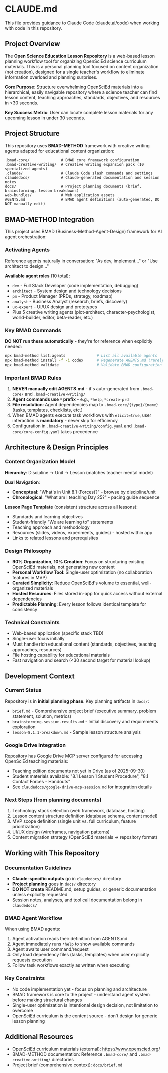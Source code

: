 # CLAUDE.md

This file provides guidance to Claude Code (claude.ai/code) when working with code in this repository.

## Project Overview

The **Open Science Education Lesson Repository** is a web-based lesson planning workflow tool for organizing OpenSciEd science curriculum materials. This is a personal planning tool focused on content organization (not creation), designed for a single teacher's workflow to eliminate information overload and planning surprises.

**Core Purpose**: Structure overwhelming OpenSciEd materials into a hierarchical, easily navigable repository where a science teacher can find lesson content, teaching approaches, standards, objectives, and resources in <30 seconds.

**Key Success Metric**: User can locate complete lesson materials for any upcoming lesson in under 30 seconds.

## Project Structure

This repository uses **BMAD-METHOD** framework with creative writing agents adapted for educational content organization:

```
.bmad-core/              # BMAD core framework configuration
.bmad-creative-writing/  # Creative writing expansion pack (10 specialized agents)
.claude/                 # Claude Code slash commands and settings
claudedocs/              # Claude-generated documentation and session notes
docs/                    # Project planning documents (brief, brainstorming, lesson breakdowns)
web-bundles/             # Web application assets
AGENTS.md                # BMAD agent definitions (auto-generated, DO NOT manually edit)
```

## BMAD-METHOD Integration

This project uses BMAD (Business-Method-Agent-Design) framework for AI agent orchestration:

### Activating Agents

Reference agents naturally in conversation: "As dev, implement..." or "Use architect to design..."

**Available agent roles** (10 total):

- `dev` - Full Stack Developer (code implementation, debugging)
- `architect` - System design and technology decisions
- `pm` - Product Manager (PRDs, strategy, roadmap)
- `analyst` - Business Analyst (research, briefs, discovery)
- `ux-expert` - UI/UX design and prototypes
- Plus 5 creative writing agents (plot-architect, character-psychologist, world-builder, editor, beta-reader, etc.)

### Key BMAD Commands

**DO NOT run these automatically** - they're for reference when explicitly needed:

```bash
npx bmad-method list:agents              # List all available agents
npx bmad-method install -f -i codex      # Regenerate AGENTS.md (rarely needed)
npx bmad-method validate                 # Validate BMAD configuration
```

### Important BMAD Rules

1. **NEVER manually edit AGENTS.md** - it's auto-generated from `.bmad-core/` and `.bmad-creative-writing/`
2. **Agent commands use `*` prefix** - e.g., `*help`, `*create-prd`
3. **File resolution**: Agent dependencies map to `.bmad-core/{type}/{name}` (tasks, templates, checklists, etc.)
4. When BMAD agents execute task workflows with `elicit=true`, user interaction is **mandatory** - never skip for efficiency
5. Configuration in `.bmad-creative-writing/config.yaml` and `.bmad-core/core-config.yaml` takes precedence

## Architecture & Design Principles

### Content Organization Model

**Hierarchy**: Discipline → Unit → Lesson (matches teacher mental model)

**Dual Navigation**:

- **Conceptual**: "What's in Unit 8.1 (Forces)?" - browse by discipline/unit
- **Chronological**: "What am I teaching Day 25?" - pacing guide sequence

**Lesson Page Template** (consistent structure across all lessons):

- Standards and learning objectives
- Student-friendly "We are learning to" statements
- Teaching approach and methodology
- Resources (slides, videos, experiments, guides) - hosted within app
- Links to related lessons and prerequisites

### Design Philosophy

- **90% Organization, 10% Creation**: Focus on structuring existing OpenSciEd materials, not generating new content
- **Personal Workflow Tool**: Single-user optimization (no collaboration features in MVP)
- **Curated Simplicity**: Reduce OpenSciEd's volume to essential, well-organized materials
- **Hosted Resources**: Files stored in-app for quick access without external dependencies
- **Predictable Planning**: Every lesson follows identical template for consistency

### Technical Constraints

- Web-based application (specific stack TBD)
- Single-user focus initially
- Must handle rich educational content (standards, objectives, teaching approaches, resources)
- File hosting capability for educational materials
- Fast navigation and search (<30 second target for material lookup)

## Development Context

### Current Status

Repository is in **initial planning phase**. Key planning artifacts in `docs/`:

- `brief.md` - Comprehensive project brief (executive summary, problem statement, solution, metrics)
- `brainstorming-session-results.md` - Initial discovery and requirements exploration
- `lesson-8.1.1-breakdown.md` - Sample lesson structure analysis

### Google Drive Integration

Repository has Google Drive MCP server configured for accessing OpenSciEd teaching materials:

- Teaching edition documents not yet in Drive (as of 2025-09-30)
- Student materials available: "8.1 Lesson 1 Student Procedure", "8.1 Contact Forces - Handouts"
- See `claudedocs/google-drive-mcp-session.md` for integration details

### Next Steps (from planning documents)

1. Technology stack selection (web framework, database, hosting)
2. Lesson content structure definition (database schema, content model)
3. MVP scope definition (single unit vs. full curriculum, feature prioritization)
4. UI/UX design (wireframes, navigation patterns)
5. Content migration strategy (OpenSciEd materials → repository format)

## Working with This Repository

### Documentation Guidelines

- **Claude-specific outputs** go in `claudedocs/` directory
- **Project planning** goes in `docs/` directory
- **DO NOT create** README.md, setup guides, or generic documentation unless explicitly requested
- Session notes, analyses, and tool call documentation belong in `claudedocs/`

### BMAD Agent Workflow

When using BMAD agents:

1. Agent activation reads their definition from AGENTS.md
2. Agent immediately runs `*help` to show available commands
3. Agent awaits user command/request
4. Only load dependency files (tasks, templates) when user explicitly requests execution
5. Follow task workflows exactly as written when executing

### Key Constraints

- No code implementation yet - focus on planning and architecture
- BMAD framework is core to the project - understand agent system before making structural changes
- Single-user optimization is intentional design decision, not limitation to overcome
- OpenSciEd curriculum is the content source - don't design for generic lesson planning

## Additional Resources

- OpenSciEd curriculum materials (external): https://www.openscied.org/
- BMAD-METHOD documentation: Reference `.bmad-core/` and `.bmad-creative-writing/` directories
- Project brief (comprehensive context): `docs/brief.md`
